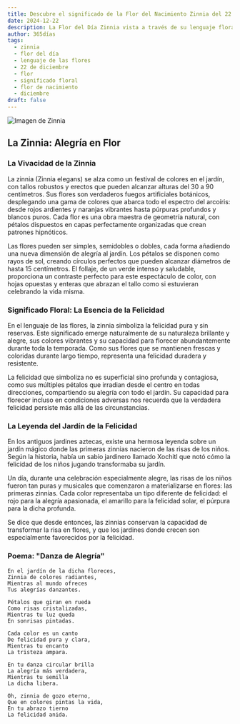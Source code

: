 ```yaml
---
title: Descubre el significado de la Flor del Nacimiento Zinnia del 22 de diciembre
date: 2024-12-22
description: La Flor del Día Zinnia vista a través de su lenguaje floral e historias
author: 365días
tags:
  - zinnia
  - flor del día
  - lenguaje de las flores
  - 22 de diciembre
  - flor
  - significado floral
  - flor de nacimiento
  - diciembre
draft: false
---
```


![Imagen de Zinnia](https://cdn.pixabay.com/photo/2017/09/28/15/27/dream-park-2795924_1280.jpg#center)


## La Zinnia: Alegría en Flor

### La Vivacidad de la Zinnia

La zinnia (Zinnia elegans) se alza como un festival de colores en el jardín, con tallos robustos y erectos que pueden alcanzar alturas del 30 a 90 centímetros. Sus flores son verdaderos fuegos artificiales botánicos, desplegando una gama de colores que abarca todo el espectro del arcoíris: desde rojos ardientes y naranjas vibrantes hasta púrpuras profundos y blancos puros. Cada flor es una obra maestra de geometría natural, con pétalos dispuestos en capas perfectamente organizadas que crean patrones hipnóticos.

Las flores pueden ser simples, semidobles o dobles, cada forma añadiendo una nueva dimensión de alegría al jardín. Los pétalos se disponen como rayos de sol, creando círculos perfectos que pueden alcanzar diámetros de hasta 15 centímetros. El follaje, de un verde intenso y saludable, proporciona un contraste perfecto para este espectáculo de color, con hojas opuestas y enteras que abrazan el tallo como si estuvieran celebrando la vida misma.

### Significado Floral: La Esencia de la Felicidad

En el lenguaje de las flores, la zinnia simboliza la felicidad pura y sin reservas. Este significado emerge naturalmente de su naturaleza brillante y alegre, sus colores vibrantes y su capacidad para florecer abundantemente durante toda la temporada. Como sus flores que se mantienen frescas y coloridas durante largo tiempo, representa una felicidad duradera y resistente.

La felicidad que simboliza no es superficial sino profunda y contagiosa, como sus múltiples pétalos que irradian desde el centro en todas direcciones, compartiendo su alegría con todo el jardín. Su capacidad para florecer incluso en condiciones adversas nos recuerda que la verdadera felicidad persiste más allá de las circunstancias.

### La Leyenda del Jardín de la Felicidad

En los antiguos jardines aztecas, existe una hermosa leyenda sobre un jardín mágico donde las primeras zinnias nacieron de las risas de los niños. Según la historia, había un sabio jardinero llamado Xochitl que notó cómo la felicidad de los niños jugando transformaba su jardín.

Un día, durante una celebración especialmente alegre, las risas de los niños fueron tan puras y musicales que comenzaron a materializarse en flores: las primeras zinnias. Cada color representaba un tipo diferente de felicidad: el rojo para la alegría apasionada, el amarillo para la felicidad solar, el púrpura para la dicha profunda.

Se dice que desde entonces, las zinnias conservan la capacidad de transformar la risa en flores, y que los jardines donde crecen son especialmente favorecidos por la felicidad.

### Poema: "Danza de Alegría"

    En el jardín de la dicha floreces,
    Zinnia de colores radiantes,
    Mientras al mundo ofreces
    Tus alegrías danzantes.

    Pétalos que giran en rueda
    Como risas cristalizadas,
    Mientras tu luz queda
    En sonrisas pintadas.

    Cada color es un canto
    De felicidad pura y clara,
    Mientras tu encanto
    La tristeza ampara.

    En tu danza circular brilla
    La alegría más verdadera,
    Mientras tu semilla
    La dicha libera.

    Oh, zinnia de gozo eterno,
    Que en colores pintas la vida,
    En tu abrazo tierno
    La felicidad anida.